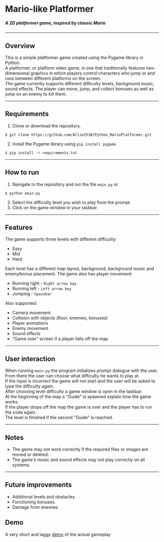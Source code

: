 # Mario-like Platformer
##### A 2D platformer game, inspired by classic Mario

---


## Overview

This is a simple platformer game created using the Pygame library in Python.
\
A platformer, or platform video game, 
is one that traditionally features two-dimensional graphics 
in which players control characters who jump or and runs between 
different platforms on the screen. 
\
Тhe game currently supports different difficulty levels, background music, 
sound effects. The player can move, jump, 
and collect bonuses as well as jump on an enemy to kill them.

---

## Requirements

1. Clone or download the repository.
```
$ git clone https://github.com/Allie251B/Python_MarioPlatformer.git
```
2. Install the Pygame library using `pip install pygame`.
```
$ pip install -r requirements.txt
```

---
## How to run
1. Navigate to the repository and run the file `main.py` or
```
$ python main.py
```
2. Select the difficulty level you wish to play from the prompt.
3. Click on the game window in your taskbar.
---
## Features
The game supports three levels with different difficulty:
* Easy
* Mid
* Hard 

Each level has a different map layout, background, background music and enemy/bonus placement.
The game also has player movement:
* Running right - `Right arrow key`
* Running left - `Left arrow key`
* Jumping - `Spacebar`

Also supported:
* Camera movement
* Collision with objects (floor, enemies, bonuses) 
* Player animations 
* Enemy movement
* Sound effects
* "Game over" screen if a player falls off the map

---
## User interaction

When running `main.py` the program initializes prompt dialogue with the user.
\
From there the user can choose what difficulty he wants to play at.
\
If the input is incorrect the game will not start and the user will be asked to type the difficulty again.
\
After choosing level difficulty a game window is open in the taskbar.
\
At the beginning of the map a "Guide" is spawned explain how the game works.
\
If the player drops off the map the game is over and the player has to run the code again.
\
The level is finished if the second "Guide" is reached. 

---
## Notes
* The game may not work correctly if the required files or images are moved or deleted.
* The game's music and sound effects may not play correctly on all systems.
---
## Future improvements
* Additional levels and obstacles
* Functioning bonuses.
* Damage from enemies


## Demo
A very short and laggy [demo](https://youtu.be/Ii3KuxVWZto) of the actual gameplay